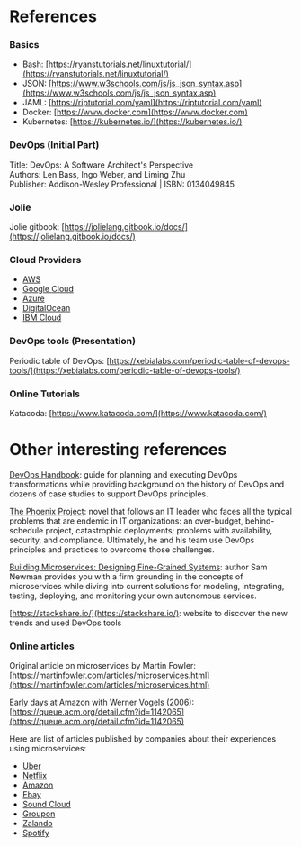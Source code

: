 # References

### Basics

* Bash: [https://ryanstutorials.net/linuxtutorial/](https://ryanstutorials.net/linuxtutorial/)
* JSON: [https://www.w3schools.com/js/js_json_syntax.asp](https://www.w3schools.com/js/js_json_syntax.asp)
* JAML: [https://riptutorial.com/yaml](https://riptutorial.com/yaml)
* Docker: [https://www.docker.com](https://www.docker.com)
* Kubernetes: [https://kubernetes.io/](https://kubernetes.io/)

### DevOps (Initial Part)

Title: DevOps: A Software Architect's Perspective <br/>
Authors: Len Bass, Ingo Weber, and Liming Zhu <br/>
Publisher: Addison-Wesley Professional | ISBN: 0134049845

### Jolie

Jolie gitbook: [https://jolielang.gitbook.io/docs/](https://jolielang.gitbook.io/docs/)

### Cloud Providers

* [AWS](https://aws.amazon.com/)
* [Google Cloud](https://cloud.google.com/)
* [Azure](https://azure.microsoft.com/en-us/free/students/)
* [DigitalOcean](https://www.digitalocean.com)
* [IBM Cloud](https://www.ibm.com/cloud/)

### DevOps tools (Presentation)

Periodic table of DevOps: [https://xebialabs.com/periodic-table-of-devops-tools/](https://xebialabs.com/periodic-table-of-devops-tools/)

### Online Tutorials

Katacoda: [https://www.katacoda.com/](https://www.katacoda.com/)

# Other interesting references

[DevOps Handbook](https://itrevolution.com/book/the-devops-handbook/): guide
for planning and executing DevOps transformations while providing background on
the history of DevOps and dozens of case studies to support DevOps principles.

[The Phoenix Project](https://itrevolution.com/book/the-phoenix-project/): novel
that follows an IT leader who faces all the typical problems that are endemic in
IT organizations: an over-budget, behind-schedule project, catastrophic
deployments; problems with availability, security, and compliance. Ultimately,
he and his team use DevOps principles and practices to overcome those
challenges.

[Building Microservices: Designing Fine-Grained Systems](http://shop.oreilly.com/product/0636920033158.do):
author Sam Newman provides you with a firm grounding in the concepts of
microservices while diving into current solutions for modeling, integrating,
testing, deploying, and monitoring your own autonomous services. 

[https://stackshare.io/](https://stackshare.io/): website to discover the new
trends and used DevOps tools


### Online articles

Original article on microservices by Martin Fowler:
[https://martinfowler.com/articles/microservices.html](https://martinfowler.com/articles/microservices.html)

Early days at Amazon with Werner Vogels (2006): 
[https://queue.acm.org/detail.cfm?id=1142065](https://queue.acm.org/detail.cfm?id=1142065)

Here are list of articles published by companies about their experiences
using microservices:
* [Uber](https://eng.uber.com/soa/)
* [Netflix](https://medium.com/netflix-techblog)
* [Amazon](http://highscalability.com/amazon-architecture)
* [Ebay](http://www.addsimplicity.com/downloads/eBaySDForum2006-11-29.pdf)
* [Sound Cloud](https://developers.soundcloud.com/blog/building-products-at-soundcloud-part-2-breaking-the-monolith)
* [Groupon](https://engineering.groupon.com/2013/misc/i-tier-dismantling-the-monoliths/)
* [Zalando](https://www.infoq.com/news/2016/02/Monolith-Microservices-Zalando)
* [Spotify](https://apiumhub.com/tech-blog-barcelona/microservices-architecture-implementation/)




